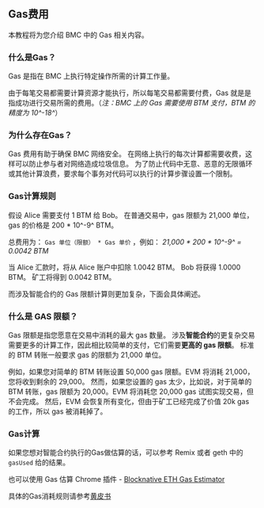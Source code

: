 ## Gas费用

本教程将为您介绍 BMC 中的 Gas 相关内容。

### 什么是Gas？

Gas 是指在 BMC 上执行特定操作所需的计算工作量。

由于每笔交易都需要计算资源才能执行，所以每笔交易都需要付费，Gas 就是是指成功进行交易所需的费用。（*注：BMC 上的 Gas 需要使用 BTM 支付，BTM 的精度为 10^-18^*）

### 为什么存在Gas？

Gas 费用有助于确保 BMC 网络安全。 在网络上执行的每次计算都需要收费，这样可以防止参与者对网络造成垃圾信息。 为了防止代码中无意、恶意的无限循环或其他计算浪费，要求每个事务对代码可以执行的计算步骤设置一个限制。

### Gas计算规则

假设 Alice 需要支付 1 BTM 给 Bob。 在普通交易中，gas 限额为 21,000 单位，gas 的价格是 200 * 10^-9^ BTM。

总费用为： `Gas 单位（限额） * Gas 单价` ，例如： _21,000 * 200 * 10^-9^ = 0.0042 BTM_

当 Alice 汇款时，将从 Alice 账户中扣除 1.0042 BTM。 Bob 将获得 1.0000 BTM。 矿工将得到 0.0042 BTM。

而涉及智能合约的 Gas 限额计算则更加复杂，下面会具体阐述。

### 什么是 GAS 限额？

Gas 限额是指您愿意在交易中消耗的最大 gas 数量。 涉及**智能合约**的更复杂交易需要更多的计算工作，因此相比较简单的支付，它们需要**更高的 gas 限额**。 标准的 BTM 转账一般要求 gas 的限额为 21,000 单位。

例如，如果您对简单的 BTM 转账设置 50,000 gas 限额。EVM 将消耗 21,000，您将收到剩余的 29,000。 然而，如果您设置的 gas 太少，比如说，对于简单的 BTM 转账，gas 限额为 20,000。EVM 将消耗您 20,000 gas 试图实现交易，但不会完成。 然后，EVM 会恢复所有变化，但由于矿工已经完成了价值 20k gas 的工作，所以 gas 被消耗掉了。

### Gas计算

如果您想对智能合约执行的Gas做估算的话，可以参考 Remix 或者 geth 中的 `gasUsed` 给的结果。

也可以使用 Gas 估算 Chrome 插件 -  [Blocknative ETH Gas Estimator](https://chrome.google.com/webstore/detail/blocknative-eth-gas-estim/ablbagjepecncofimgjmdpnhnfjiecfm) 

具体的Gas消耗规则请参考[黄皮书](http://gavwood.com/Paper.pdf)





